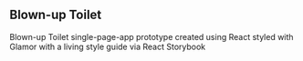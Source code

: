 ## Blown-up Toilet

Blown-up Toilet single-page-app prototype created using React styled with Glamor with a living style guide via React Storybook

